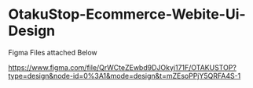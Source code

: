 # OtakuStop-Ecommerce-Webite-Ui-Design

Figma Files attached Below 

https://www.figma.com/file/QrWCteZEwbd9DJOkyj171F/OTAKUSTOP?type=design&node-id=0%3A1&mode=design&t=mZEsoPPjY5QRFA4S-1
